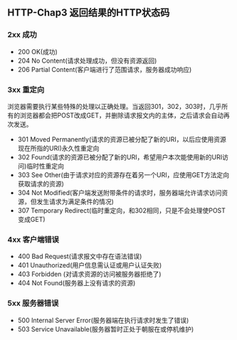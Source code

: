 ## HTTP-Chap3 返回结果的HTTP状态码

### 2xx 成功

* 200 OK(成功)   
* 204 No Content(请求处理成功，但没有资源返回)
* 206 Partial Content(客户端进行了范围请求，服务器成功响应)

### 3xx 重定向

浏览器需要执行某些特殊的处理以正确处理。当返回301，302，303时，几乎所有的浏览器都会把POST改成GET，并删除请求报文内的主体，之后请求会自动再次发送。

* 301 Moved Permanently(请求的资源已被分配了新的URI，以后应使用资源现在所指的URI)永久性重定向
* 302 Found(请求的资源已被分配了新的URI，希望用户本次能使用新的URI访问)临时性重定向
* 303 See Other(由于请求对应的资源存在着另一个URI，应使用GET方法定向获取请求的资源)
* 304 Not Modified(客户端发送附带条件的请求时，服务器端允许请求访问资源，但发生请求为满足条件的情况)
* 307 Temporary Redirect(临时重定向，和302相同，只是不会处理使POST变成GET)

### 4xx 客户端错误

* 400 Bad Request(请求报文中存在语法错误)
* 401 Unauthorized(用户信息需认证或用户认证失败)
* 403 Forbidden (对请求资源的访问被服务器拒绝了)
* 404 Not Found(服务器上没有请求的资源)

### 5xx 服务器错误

* 500 Internal Server Error(服务器端在执行请求时发生了错误)
* 503 Service Unavailable(服务器暂时正处于朝服在或停机维护)
